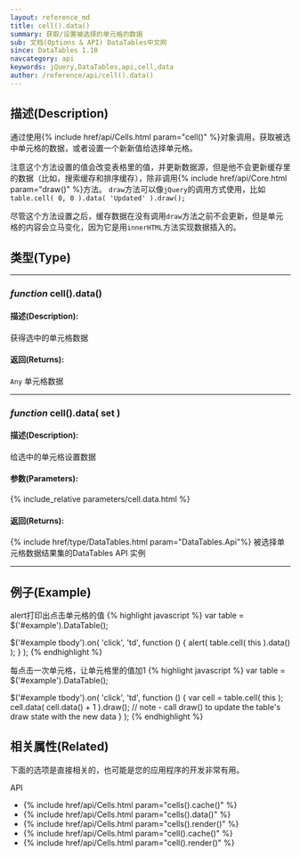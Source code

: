 ```yaml
---
layout: reference_md
title: cell().data()
summary: 获取/设置被选择的单元格的数据
sub: 文档(Options & API) DataTables中文网
since: DataTables 1.10
navcategory: api
keywords: jQuery,DataTables,api,cell,data
author: /reference/api/cell().data()
---
```


## 描述(Description)
通过使用{% include href/api/Cells.html param="cell()" %}对象调用，获取被选中单元格的数据，或者设置一个新新值给选择单元格。

注意这个方法设置的值会改变表格里的值，并更新数据源，但是他不会更新缓存里的数据（比如，搜索缓存和排序缓存），除非调用{% include href/api/Core.html param="draw()" %}方法。
`draw`方法可以像`jQuery`的调用方式使用，比如`table.cell( 0, 0 ).data( 'Updated' ).draw();`

尽管这个方法设置之后，缓存数据在没有调用`draw`方法之前不会更新，但是单元格的内容会立马变化，因为它是用`innerHTML`方法实现数据插入的。

## 类型(Type)

---

### _function_ cell().data()

#### 描述(Description):
获得选中的单元格数据

#### 返回(Returns):
`Any`
单元格数据

---

### _function_ cell().data( set )

#### 描述(Description):
给选中的单元格设置数据

#### 参数(Parameters):
{% include_relative parameters/cell.data.html %}

#### 返回(Returns):

{% include href/type/DataTables.html param="DataTables.Api"%}
被选择单元格数据结果集的DataTables API 实例

---

## 例子(Example)
alert打印出点击单元格的值
{% highlight javascript %}
var table = $('#example').DataTable();
 
$('#example tbody').on( 'click', 'td', function () {
    alert( table.cell( this ).data() );
} );
{% endhighlight %}

每点击一次单元格，让单元格里的值加1
{% highlight javascript %}
var table = $('#example').DataTable();
 
$('#example tbody').on( 'click', 'td', function () {
    var cell = table.cell( this );
    cell.data( cell.data() + 1 ).draw();
    // note - call draw() to update the table's draw state with the new data
} );
{% endhighlight %}





## 相关属性(Related)
下面的选项是直接相关的，也可能是您的应用程序的开发非常有用。

API

- {% include href/api/Cells.html param="cells().cache()" %}
- {% include href/api/Cells.html param="cells().data()" %}
- {% include href/api/Cells.html param="cells().render()" %}
- {% include href/api/Cells.html param="cell().cache()" %}
- {% include href/api/Cells.html param="cell().render()" %}


